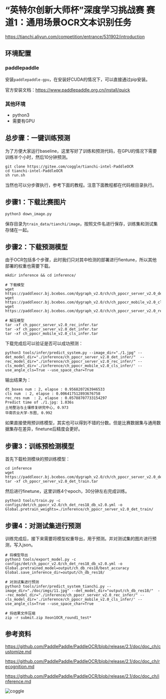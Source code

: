 # “英特尔创新大师杯”深度学习挑战赛 赛道1：通用场景OCR文本识别任务

https://tianchi.aliyun.com/competition/entrance/531902/introduction

## 环境配置

### paddlepaddle

安装`paddlepaddle-gpu`，在安装好CUDA的情况下，可以直接通过pip安装。

官方安装文档：https://www.paddlepaddle.org.cn/install/quick

### 其他环境

- python3
- 需要有GPU

## 总步骤：一键训练预测

为了方便大家运行baseline，这里写好了训练和预测代码，在GPU的情况下需要训练半个小时，然后10分钟预测。

```
git clone https://gitee.com/coggle/tianchi-intel-PaddleOCR
cd tianchi-intel-PaddleOCR
sh run.sh
```

当然也可以分步骤执行，参考下面的教程。注意下面教程都在代码根目录执行。

## 步骤1：下载比赛图片

```
python3 down_image.py
```

保存目录为`train_data/tianchi/image`，按照文件名进行保存，训练集和测试集存储在一起。

## 步骤2：下载预测模型

由于OCR包括多个步骤，此时我们只对其中检测的部署进行fientune，所以其他部署的权重也需要下载。

```
mkdir inference && cd inference/

# 下载模型
wget https://paddleocr.bj.bcebos.com/dygraph_v2.0/ch/ch_ppocr_server_v2.0_det_infer.tar
wget https://paddleocr.bj.bcebos.com/dygraph_v2.0/ch/ch_ppocr_mobile_v2.0_cls_infer.tar
wget https://paddleocr.bj.bcebos.com/dygraph_v2.0/ch/ch_ppocr_server_v2.0_rec_infer.tar

# 解压模型
tar -xf ch_ppocr_server_v2.0_rec_infer.tar 
tar -xf ch_ppocr_server_v2.0_det_infer.tar
tar -xf ch_ppocr_mobile_v2.0_cls_infer.tar
```

下载完成后可以验证是否可以成功预测：

```
python3 tools/infer/predict_system.py --image_dir="./1.jpg" --det_model_dir="./inference/ch_ppocr_server_v2.0_det_infer/"  --rec_model_dir="./inference/ch_ppocr_server_v2.0_rec_infer/" --cls_model_dir='./inference/ch_ppocr_mobile_v2.0_cls_infer/' --use_angle_cls=True --use_space_char=True
```

输出结果为：

```
dt_boxes num : 2, elapse : 0.9568207263946533
cls num  : 2, elapse : 0.006417512893676758
rec_res num  : 2, elapse : 0.05788707733154297
Predict time of ./1.jpg: 1.036s
土地整治与土壤修复研究中心, 0.973
华南农业大学-东图, 0.992
```

如果直接使用预训练模型，其实也可以得到不错的分数。但是比赛数据集与通用数据集存在差异，finetune后精度会更好。

## 步骤3：训练预检测模型

首先下载检测模块的预训练模型：

```
cd inference
wget https://paddleocr.bj.bcebos.com/dygraph_v2.0/ch/ch_ppocr_server_v2.0_det_train.tar
tar -xf ch_ppocr_server_v2.0_det_train.tar
```

然后进行finetune，这里训练4个epoch，30分钟左右完成训练。

```
python3 tools/train.py -c configs/det/ch_ppocr_v2.0/ch_det_res18_db_v2.0.yml -o Global.pretrain_weights=./inference/ch_ppocr_server_v2.0_det_train/
```

## 步骤4：对测试集进行预测

训练完成后，接下来需要将模型权重导出，用于预测。并对测试集的图片进行预测，写入json。

```
# 将模型导出
python3 tools/export_model.py -c configs/det/ch_ppocr_v2.0/ch_det_res18_db_v2.0.yml -o Global.pretrained_model=output/ch_db_res18/best_accuracy  Global.save_inference_dir=output/ch_db_res18/

# 对测试集进行预测
python3 tools/infer/predict_system_tianchi.py --image_dir="./doc/imgs/11.jpg" --det_model_dir="output/ch_db_res18/"  --rec_model_dir="./inference/ch_ppocr_server_v2.0_rec_infer/" --cls_model_dir='./inference/ch_ppocr_mobile_v2.0_cls_infer/' --use_angle_cls=True --use_space_char=True

# 将结果文件压缩
zip -r submit.zip Xeon1OCR_round1_test*
```

## 参考资料

https://github.com/PaddlePaddle/PaddleOCR/blob/release/2.1/doc/doc_ch/customize.md

https://github.com/PaddlePaddle/PaddleOCR/blob/release/2.1/doc/doc_ch/recognition.md

https://github.com/PaddlePaddle/PaddleOCR/blob/release/2.1/doc/doc_ch/inference.md


![coggle](https://coggle.club/assets/img/coggle_qrcode.jpg)